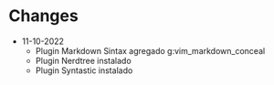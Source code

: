 # Changes

- 11-10-2022
	- Plugin Markdown Sintax agregado g:vim_markdown_conceal
	- Plugin Nerdtree instalado
	- Plugin Syntastic instalado
